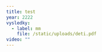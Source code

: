 ```yaml
---
title: test
year: 2222
vysledky:
  - label: mm
    file: /static/uploads/deti.pdf
video: ""
---
```

